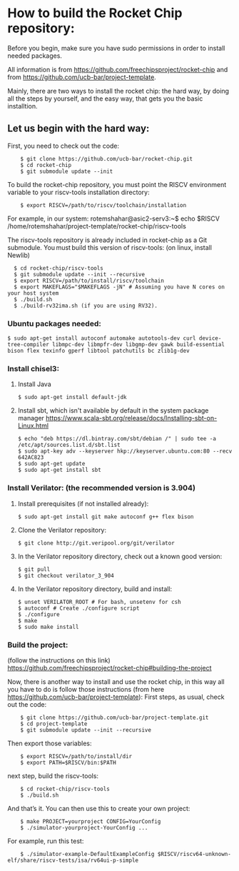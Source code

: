 # How to build the Rocket Chip repository:

Before you begin, make sure you have sudo permissions in order to install needed packages.

All information is from https://github.com/freechipsproject/rocket-chip and from https://github.com/ucb-bar/project-template. 

Mainly, there are two ways to install the rocket chip: the hard way, by doing all the steps by yourself, and the easy way, that gets you the basic installtion. 

## Let us begin with the hard way:

First, you need to check out the code:

        $ git clone https://github.com/ucb-bar/rocket-chip.git
        $ cd rocket-chip
        $ git submodule update --init

To build the rocket-chip repository, you must point the RISCV environment variable to your riscv-tools installation directory:

        $ export RISCV=/path/to/riscv/toolchain/installation

For example, in our system:
rotemshahar@asic2-serv3:~$ echo $RISCV
/home/rotemshahar/project-template/rocket-chip/riscv-tools

The riscv-tools repository is already included in rocket-chip as a Git submodule. You must build this version of riscv-tools: (on linux, install Newlib)

      $ cd rocket-chip/riscv-tools
      $ git submodule update --init --recursive 
      $ export RISCV=/path/to/install/riscv/toolchain 
      $ export MAKEFLAGS="$MAKEFLAGS -jN" # Assuming you have N cores on your host system 
      $ ./build.sh 
      $ ./build-rv32ima.sh (if you are using RV32).
  
### Ubuntu packages needed:

    $ sudo apt-get install autoconf automake autotools-dev curl device-tree-compiler libmpc-dev libmpfr-dev libgmp-dev gawk build-essential bison flex texinfo gperf libtool patchutils bc zlib1g-dev
    
### Install chisel3:

1.	Install Java
    
        $ sudo apt-get install default-jdk
        
2.	Install sbt, which isn't available by default in the system package manager
    https://www.scala-sbt.org/release/docs/Installing-sbt-on-Linux.html
    
        $ echo "deb https://dl.bintray.com/sbt/debian /" | sudo tee -a /etc/apt/sources.list.d/sbt.list 
        $ sudo apt-key adv --keyserver hkp://keyserver.ubuntu.com:80 --recv 642AC823
        $ sudo apt-get update
        $ sudo apt-get install sbt

### Install Verilator: (the recommended version is 3.904)

1.	Install prerequisites (if not installed already): 

        $ sudo apt-get install git make autoconf g++ flex bison
        
2.	Clone the Verilator repository: 

        $ git clone http://git.veripool.org/git/verilator
        
3.	In the Verilator repository directory, check out a known good version:  

        $ git pull 
        $ git checkout verilator_3_904
        
4.	In the Verilator repository directory, build and install: 

        $ unset VERILATOR_ROOT # For bash, unsetenv for csh 
        $ autoconf # Create ./configure script 
        $ ./configure 
        $ make 
        $ sudo make install

### Build the project: 

(follow the instructions on this link)
https://github.com/freechipsproject/rocket-chip#building-the-project

Now, there is another way to install and use the rocket chip, in this way all you have to do is follow those instructions 
(from here https://github.com/ucb-bar/project-template):
First steps, as usual, check out the code:

        $ git clone https://github.com/ucb-bar/project-template.git
        $ cd project-template
        $ git submodule update --init --recursive 

Then export those variables:

        $ export RISCV=/path/to/install/dir
        $ export PATH=$RISCV/bin:$PATH
        
next step, build the riscv-tools:

        $ cd rocket-chip/riscv-tools
        $ ./build.sh
        
And that’s it. You can then use this to create your own project:

        $ make PROJECT=yourproject CONFIG=YourConfig
        $ ./simulator-yourproject-YourConfig ...
For example, run this test:

        $ ./simulator-example-DefaultExampleConfig $RISCV/riscv64-unknown-elf/share/riscv-tests/isa/rv64ui-p-simple
